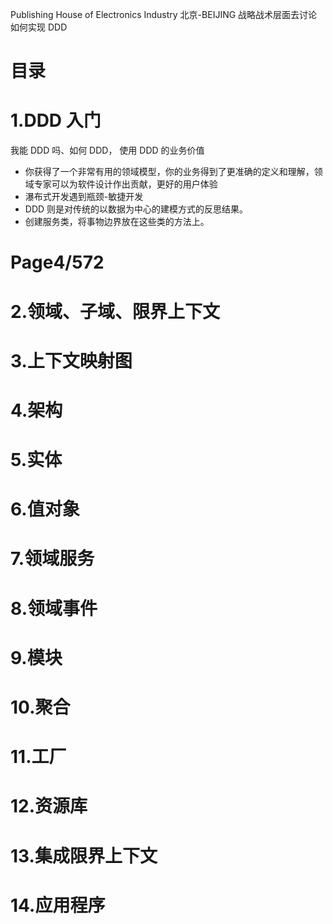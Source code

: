 Publishing House of Electronics Industry 北京-BEIJING
战略战术层面去讨论如何实现 DDD

# 目录

# 1.DDD 入门

我能 DDD 吗、如何 DDD，
使用 DDD 的业务价值

- 你获得了一个非常有用的领域模型，你的业务得到了更准确的定义和理解，领域专家可以为软件设计作出贡献，更好的用户体验
- 瀑布式开发遇到瓶颈-敏捷开发
- DDD 则是对传统的以数据为中心的建模方式的反思结果。
- 创建服务类，将事物边界放在这些类的方法上。

# Page4/572

# 2.领域、子域、限界上下文

# 3.上下文映射图

# 4.架构

# 5.实体

# 6.值对象

# 7.领域服务

# 8.领域事件

# 9.模块

# 10.聚合

# 11.工厂

# 12.资源库

# 13.集成限界上下文

# 14.应用程序
